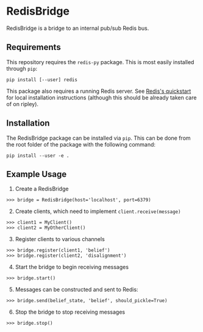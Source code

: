 # RedisBridge

RedisBridge is a bridge to an internal pub/sub Redis bus.

## Requirements

This repository requires the `redis-py` package. This is most easily installed through `pip`:

```pip install [--user] redis```

This package also requires a running Redis server. See [Redis's quickstart](https://redis.io/topics/quickstart) for local installation instructions (although this should be already taken care of on ripley).

## Installation

The RedisBridge package can be installed via `pip`.  This can be done from the root folder of the package with the following command:

```pip install --user -e .```

## Example Usage

1. Create a RedisBridge

```
>>> bridge = RedisBridge(host='localhost', port=6379)
```

2. Create clients, which need to implement `client.receive(message)`

```
>>> client1 = MyClient()
>>> client2 = MyOtherClient()
```

3. Register clients to various channels

```
>>> bridge.register(client1, 'belief')
>>> bridge.register(client2, 'disalignment')
```

4. Start the bridge to begin receiving messages

```
>>> bridge.start()
```

5. Messages can be constructed and sent to Redis:

```
>>> bridge.send(belief_state, 'belief', should_pickle=True)
```

6. Stop the bridge to stop receiving messages

```
>>> bridge.stop()
```
